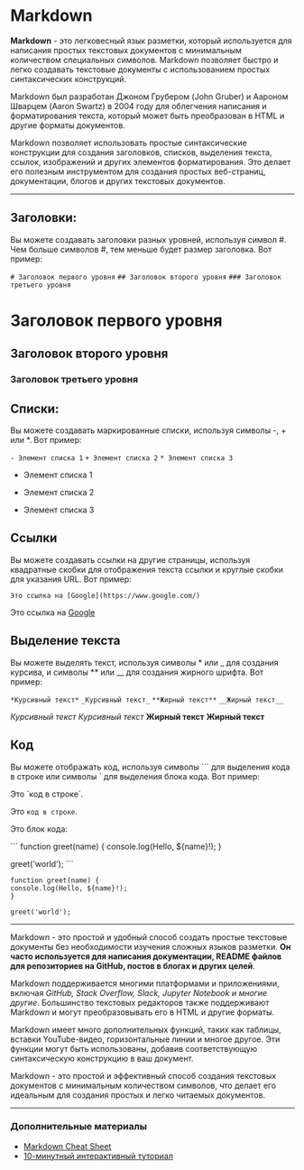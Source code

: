 # Markdown

**Markdown** - это легковесный язык разметки, который используется для написания простых текстовых документов с минимальным количеством специальных символов. Markdown позволяет быстро и легко создавать текстовые документы с использованием простых синтаксических конструкций.

Markdown был разработан Джоном Грубером (John Gruber) и Аароном Шварцем (Aaron Swartz) в 2004 году для облегчения написания и форматирования текста, который может быть преобразован в HTML и другие форматы документов.

Markdown позволяет использовать простые синтаксические конструкции для создания заголовков, списков, выделения текста, ссылок, изображений и других элементов форматирования. Это делает его полезным инструментом для создания простых веб-страниц, документации, блогов и других текстовых документов.

****

## Заголовки:

Вы можете создавать заголовки разных уровней, используя символ #. Чем больше символов #, тем меньше будет размер заголовка. Вот пример:

`# Заголовок первого уровня`
`## Заголовок второго уровня`
`### Заголовок третьего уровня`

# Заголовок первого уровня
## Заголовок второго уровня
### Заголовок третьего уровня

## Списки:
Вы можете создавать маркированные списки, используя символы -, + или *. Вот пример:

`- Элемент списка 1`
`+ Элемент списка 2`
`* Элемент списка 3`

- Элемент списка 1
+ Элемент списка 2
* Элемент списка 3

## Ссылки
Вы можете создавать ссылки на другие страницы, используя квадратные скобки для отображения текста ссылки и круглые скобки для указания URL. Вот пример:

`Это ссылка на [Google](https://www.google.com/)`

Это ссылка на [Google](https://www.google.com/)

## Выделение текста
Вы можете выделять текст, используя символы * или _ для создания курсива, и символы ** или __ для создания жирного шрифта. Вот пример:

`*Курсивный текст*`
`_Курсивный текст_`
`**Жирный текст**`
`__Жирный текст__`

*Курсивный текст*
_Курсивный текст_
**Жирный текст**
__Жирный текст__

## Код
Вы можете отображать код, используя символы \``` для выделения кода в строке или символы \` для выделения блока кода. Вот пример:

Это \`код в строке\`.

Это `код в строке`.

Это блок кода:

\```
function greet(name) {
console.log(Hello, ${name}!);
}

greet('world');
\```

```
function greet(name) {
console.log(Hello, ${name}!);
}

greet('world');
```

****

Markdown - это простой и удобный способ создать простые текстовые документы без необходимости изучения сложных языков разметки. **Он часто используется для написания документации, README файлов для репозиториев на GitHub, постов в блогах и других целей**.

Markdown поддерживается многими платформами и приложениями, включая *GitHub, Stack Overflow, Slack, Jupyter Notebook и многие другие*. Большинство текстовых редакторов также поддерживают Markdown и могут преобразовывать его в HTML и другие форматы.

Markdown имеет много дополнительных функций, таких как таблицы, вставки YouTube-видео, горизонтальные линии и многое другое. Эти функции могут быть использованы, добавив соответствующую синтаксическую конструкцию в ваш документ.

Markdown - это простой и эффективный способ создания текстовых документов с минимальным количеством символов, что делает его идеальным для создания простых и легко читаемых документов.

****
### Дополнительные материалы
+ [Markdown Cheat Sheet](https://www.markdownguide.org/cheat-sheet/)
+ [10-минутный интерактивный туториал](https://commonmark.org/help/tutorial/)